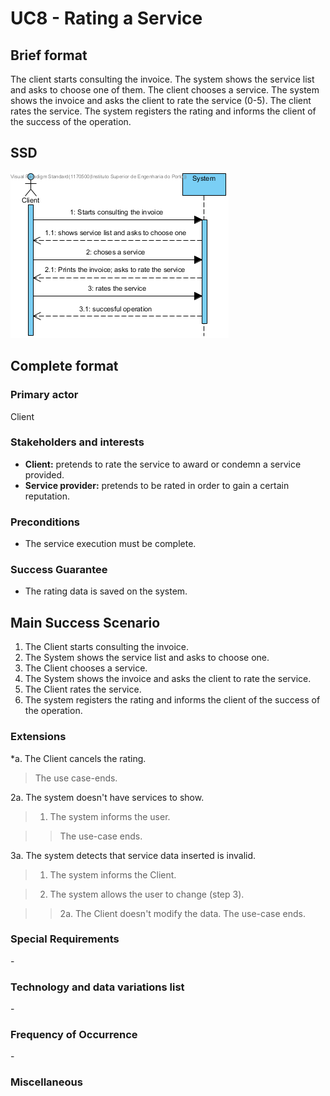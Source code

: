 # UC8 - Rating a Service

## Brief format

The client starts consulting the invoice. The system shows the service list and asks to choose one of them. The client chooses a service. The system shows the invoice and asks the client to rate the service (0-5). The client rates the service. The system registers the rating and informs the client of the success of the operation.

## SSD
![SSD_UC14.png](SSD_UC14.png)


## Complete format

### Primary actor

Client

### Stakeholders and interests
* **Client:** pretends to rate the service to award or condemn a service provided.
* **Service provider:** pretends to be rated in order to gain a certain reputation.

### Preconditions
* The service execution must be complete.

### Success Guarantee
* The rating data is saved on the system.

## Main Success Scenario

1. The Client starts consulting the invoice.
2. The System shows the service list and asks to choose one.
3. The Client chooses a service.
4. The System shows the invoice and asks the client to rate the service.
5. The Client rates the service. 
6. The system registers the rating and informs the client of the success of the operation.

### Extensions

*a. The Client cancels the rating.

> The use case-ends.

2a. The system doesn't have services to show. 

>	1.  The system informs the user.

> 	>	The use-case ends.

3a. The system detects that service data inserted is invalid.

>	1.  The system informs the Client.

>	2.  The system allows the user to change (step 3).

>	>   2a. The Client doesn't modify the data. The use-case ends.



### Special Requirements
\-

### Technology and data variations list
\-

### Frequency of Occurrence
\-

### Miscellaneous


